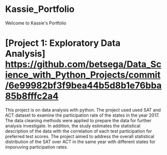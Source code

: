 # Kassie_Portfolio
Welcome to Kassie's Portfolio
# [Project 1: Exploratory Data Analysis] https://github.com/betsega/Data_Science_with_Python_Projects/commit/6e99982bf3f9bea44b5d8b1e76bba85b8fffc2a4
This project is on data analysis with python. The project used used SAT and ACT dataset to examine the participation rate of the states in the year 2017.
The data cleaning methods were applied to prepare the data for further analysis investigate. 
In addition, the study estimates the statistical description of the data with the correlation of each test participation for preferred test scores.
The project aimed to address the overall statistical distribution of the SAT over ACT in the same year with different states for imporuving participation rates.
